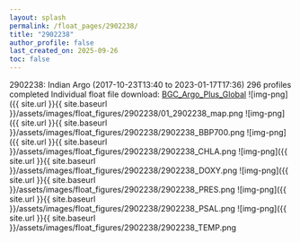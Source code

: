 ```yaml
---
layout: splash
permalink: /float_pages/2902238/
title: "2902238"
author_profile: false
last_created_on: 2025-09-26
toc: false
---
```

 
2902238: Indian Argo (2017-10-23T13:40 to 2023-01-17T17:36)
296 profiles completed
Individual float file download: [BGC_Argo_Plus_Global](https://ftp.soest.hawaii.edu/bgc_argo_plus/Individual_Floats/outliers_removed/2902238_Sprof_processed.nc)
![img-png]({{ site.url }}{{ site.baseurl }}/assets/images/float_figures/2902238/01_2902238_map.png
![img-png]({{ site.url }}{{ site.baseurl }}/assets/images/float_figures/2902238/2902238_BBP700.png
![img-png]({{ site.url }}{{ site.baseurl }}/assets/images/float_figures/2902238/2902238_CHLA.png
![img-png]({{ site.url }}{{ site.baseurl }}/assets/images/float_figures/2902238/2902238_DOXY.png
![img-png]({{ site.url }}{{ site.baseurl }}/assets/images/float_figures/2902238/2902238_PRES.png
![img-png]({{ site.url }}{{ site.baseurl }}/assets/images/float_figures/2902238/2902238_PSAL.png
![img-png]({{ site.url }}{{ site.baseurl }}/assets/images/float_figures/2902238/2902238_TEMP.png
